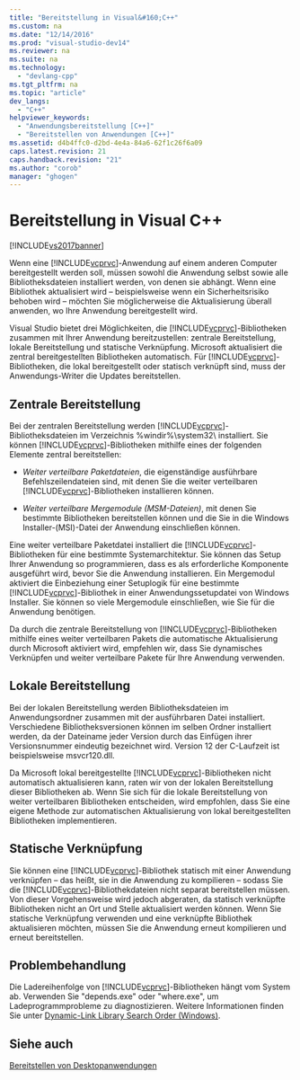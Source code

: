 ```yaml
---
title: "Bereitstellung in Visual&#160;C++"
ms.custom: na
ms.date: "12/14/2016"
ms.prod: "visual-studio-dev14"
ms.reviewer: na
ms.suite: na
ms.technology: 
  - "devlang-cpp"
ms.tgt_pltfrm: na
ms.topic: "article"
dev_langs: 
  - "C++"
helpviewer_keywords: 
  - "Anwendungsbereitstellung [C++]"
  - "Bereitstellen von Anwendungen [C++]"
ms.assetid: d4b4ffc0-d2bd-4e4a-84a6-62f1c26f6a09
caps.latest.revision: 21
caps.handback.revision: "21"
ms.author: "corob"
manager: "ghogen"
---
```

# Bereitstellung in Visual&#160;C++
[!INCLUDE[vs2017banner](../assembler/inline/includes/vs2017banner.md)]

Wenn eine [!INCLUDE[vcprvc](../build/includes/vcprvc_md.md)]\-Anwendung auf einem anderen Computer bereitgestellt werden soll, müssen sowohl die Anwendung selbst sowie alle Bibliotheksdateien installiert werden, von denen sie abhängt.  Wenn eine Bibliothek aktualisiert wird – beispielsweise wenn ein Sicherheitsrisiko behoben wird – möchten Sie möglicherweise die Aktualisierung überall anwenden, wo Ihre Anwendung bereitgestellt wird.  
  
 Visual Studio bietet drei Möglichkeiten, die [!INCLUDE[vcprvc](../build/includes/vcprvc_md.md)]\-Bibliotheken zusammen mit Ihrer Anwendung bereitzustellen: zentrale Bereitstellung, lokale Bereitstellung und statische Verknüpfung.  Microsoft aktualisiert die zentral bereitgestellten Bibliotheken automatisch.  Für [!INCLUDE[vcprvc](../build/includes/vcprvc_md.md)]\-Bibliotheken, die lokal bereitgestellt oder statisch verknüpft sind, muss der Anwendungs\-Writer die Updates bereitstellen.  
  
## Zentrale Bereitstellung  
 Bei der zentralen Bereitstellung werden [!INCLUDE[vcprvc](../build/includes/vcprvc_md.md)]\-Bibliotheksdateien im Verzeichnis %windir%\\system32\\ installiert.  Sie können [!INCLUDE[vcprvc](../build/includes/vcprvc_md.md)]\-Bibliotheken mithilfe eines der folgenden Elemente zentral bereitstellen:  
  
-   *Weiter verteilbare Paketdateien*, die eigenständige ausführbare Befehlszeilendateien sind, mit denen Sie die weiter verteilbaren [!INCLUDE[vcprvc](../build/includes/vcprvc_md.md)]\-Bibliotheken installieren können.  
  
-   *Weiter verteilbare Mergemodule \(MSM\-Dateien\)*, mit denen Sie bestimmte Bibliotheken bereitstellen können und die Sie in die Windows Installer\-\(MSI\)\-Datei der Anwendung einschließen können.  
  
 Eine weiter verteilbare Paketdatei installiert die [!INCLUDE[vcprvc](../build/includes/vcprvc_md.md)]\-Bibliotheken für eine bestimmte Systemarchitektur.  Sie können das Setup Ihrer Anwendung so programmieren, dass es als erforderliche Komponente ausgeführt wird, bevor Sie die Anwendung installieren.  Ein Mergemodul aktiviert die Einbeziehung einer Setuplogik für eine bestimmte [!INCLUDE[vcprvc](../build/includes/vcprvc_md.md)]\-Bibliothek in einer Anwendungssetupdatei von Windows Installer.  Sie können so viele Mergemodule einschließen, wie Sie für die Anwendung benötigen.  
  
 Da durch die zentrale Bereitstellung von [!INCLUDE[vcprvc](../build/includes/vcprvc_md.md)]\-Bibliotheken mithilfe eines weiter verteilbaren Pakets die automatische Aktualisierung durch Microsoft aktiviert wird, empfehlen wir, dass Sie dynamisches Verknüpfen und weiter verteilbare Pakete für Ihre Anwendung verwenden.  
  
## Lokale Bereitstellung  
 Bei der lokalen Bereitstellung werden Bibliotheksdateien im Anwendungsordner zusammen mit der ausführbaren Datei installiert.  Verschiedene Bibliotheksversionen können im selben Ordner installiert werden, da der Dateiname jeder Version durch das Einfügen ihrer Versionsnummer eindeutig bezeichnet wird.  Version 12 der C\-Laufzeit ist beispielsweise msvcr120.dll.  
  
 Da Microsoft lokal bereitgestellte [!INCLUDE[vcprvc](../build/includes/vcprvc_md.md)]\-Bibliotheken nicht automatisch aktualisieren kann, raten wir von der lokalen Bereitstellung dieser Bibliotheken ab.  Wenn Sie sich für die lokale Bereitstellung von weiter verteilbaren Bibliotheken entscheiden, wird empfohlen, dass Sie eine eigene Methode zur automatischen Aktualisierung von lokal bereitgestellten Bibliotheken implementieren.  
  
## Statische Verknüpfung  
 Sie können eine [!INCLUDE[vcprvc](../build/includes/vcprvc_md.md)]\-Bibliothek statisch mit einer Anwendung verknüpfen – das heißt, sie in die Anwendung zu kompilieren – sodass Sie die [!INCLUDE[vcprvc](../build/includes/vcprvc_md.md)]\-Bibliothekdateien nicht separat bereitstellen müssen.  Von dieser Vorgehensweise wird jedoch abgeraten, da statisch verknüpfte Bibliotheken nicht an Ort und Stelle aktualisiert werden können.  Wenn Sie statische Verknüpfung verwenden und eine verknüpfte Bibliothek aktualisieren möchten, müssen Sie die Anwendung erneut kompilieren und erneut bereitstellen.  
  
## Problembehandlung  
 Die Ladereihenfolge von [!INCLUDE[vcprvc](../build/includes/vcprvc_md.md)]\-Bibliotheken hängt vom System ab.  Verwenden Sie "depends.exe" oder "where.exe", um Ladeprogrammprobleme zu diagnostizieren.  Weitere Informationen finden Sie unter [Dynamic\-Link Library Search Order \(Windows\)](http://msdn.microsoft.com/library/windows/desktop/ms682586.aspx).  
  
## Siehe auch  
 [Bereitstellen von Desktopanwendungen](../ide/deploying-native-desktop-applications-visual-cpp.md)